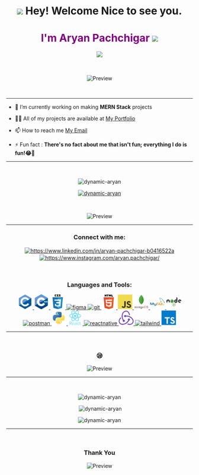 
<h1 align="center">
  <img
    src="https://emojis.slackmojis.com/emojis/images/1643514732/7373/hand_wave.gif?1643514732"
    width="30"
  /> Hey! Welcome Nice to see you.
</h1>
<h1 align="center" style="color:purple;">I'm Aryan Pachchigar <img
    src="https://emojis.slackmojis.com/emojis/images/1531849430/4246/blob-sunglasses.gif?1531849430"
    width="30"
  /></h1>

<p align="center">
    <img src="https://readme-typing-svg.demolab.com/?lines=I%20am%20a%20Web%20%20Wizard;Always%20learning%20new%20things&font=Fira%20Code&center=true&width=440&height=45&color=7FFFD4&vCenter=true&pause=1000&size=22" />
</p>

<br/>
<p align="center">
  <img src="https://media1.tenor.com/m/o6LprLqY5jIAAAAC/death-note-nom.gif" alt="Preview" />
</p>
<br/>


<hr >

- 🔭 I’m currently working on making **MERN Stack** projects 

- 👨‍💻 All of my projects are available at [My Portfolio](https://aryanpachchigar.netlify.app/)

- 📫 How to reach me [My Email](aryanpachchigar91@gmail.com)

- ⚡ Fun fact : **There's no fact about me that isn't fun; everything I do is fun!😂🤣**

<hr>  
<br>
<p align="center"> <img src="https://komarev.com/ghpvc/?username=dynamic-aryan&label=Profile%20views&color=00e600&style=flat" alt="dynamic-aryan" /> </p>

<p align="center"> <a href="https://github.com/ryo-ma/github-profile-trophy"><img src="https://github-profile-trophy.vercel.app/?username=dynamic-aryan&theme=matrix" alt="dynamic-aryan" /></a></p>
<br>
<p align="center">
  <img src="https://camo.githubusercontent.com/0f4fc31ea2d9b0e3e7b72db47460d7fdc4880ddba81c891b1cf11013eb71f07f/68747470733a2f2f692e696d6775722e636f6d2f547052445a35322e676966" alt="Preview" width="300" height="250"/>
</p>
<hr>
<h3 align="center">Connect with me:</h3>
<p align="center">
<a href="https://linkedin.com/in/https://www.linkedin.com/in/aryan-pachchigar-b0416522a" target="blank"><img align="center" src="https://raw.githubusercontent.com/rahuldkjain/github-profile-readme-generator/master/src/images/icons/Social/linked-in-alt.svg" alt="https://www.linkedin.com/in/aryan-pachchigar-b0416522a" height="30" width="40" /></a>
<a href="https://instagram.com/https://www.instagram.com/aryan.pachchigar/" target="blank"><img align="center" src="https://raw.githubusercontent.com/rahuldkjain/github-profile-readme-generator/master/src/images/icons/Social/instagram.svg" alt="https://www.instagram.com/aryan.pachchigar/" height="30" width="40" /></a>
</p>

<br>

<h3 align="center">Languages and Tools:</h3>
<p align="center"> <a href="https://www.cprogramming.com/" target="_blank" rel="noreferrer"> <img src="https://raw.githubusercontent.com/devicons/devicon/master/icons/c/c-original.svg" alt="c" width="40" height="40"/> </a> <a href="https://www.w3schools.com/cpp/" target="_blank" rel="noreferrer"> <img src="https://raw.githubusercontent.com/devicons/devicon/master/icons/cplusplus/cplusplus-original.svg" alt="cplusplus" width="40" height="40"/> </a> <a href="https://www.w3schools.com/css/" target="_blank" rel="noreferrer"> <img src="https://raw.githubusercontent.com/devicons/devicon/master/icons/css3/css3-original-wordmark.svg" alt="css3" width="40" height="40"/> </a> <a href="https://www.figma.com/" target="_blank" rel="noreferrer"> <img src="https://www.vectorlogo.zone/logos/figma/figma-icon.svg" alt="figma" width="40" height="40"/> </a> <a href="https://git-scm.com/" target="_blank" rel="noreferrer"> <img src="https://www.vectorlogo.zone/logos/git-scm/git-scm-icon.svg" alt="git" width="40" height="40"/> </a> <a href="https://www.w3.org/html/" target="_blank" rel="noreferrer"> <img src="https://raw.githubusercontent.com/devicons/devicon/master/icons/html5/html5-original-wordmark.svg" alt="html5" width="40" height="40"/> </a> <a href="https://developer.mozilla.org/en-US/docs/Web/JavaScript" target="_blank" rel="noreferrer"> <img src="https://raw.githubusercontent.com/devicons/devicon/master/icons/javascript/javascript-original.svg" alt="javascript" width="40" height="40"/> </a> <a href="https://www.mongodb.com/" target="_blank" rel="noreferrer"> <img src="https://raw.githubusercontent.com/devicons/devicon/master/icons/mongodb/mongodb-original-wordmark.svg" alt="mongodb" width="40" height="40"/> </a> <a href="https://www.mysql.com/" target="_blank" rel="noreferrer"> <img src="https://raw.githubusercontent.com/devicons/devicon/master/icons/mysql/mysql-original-wordmark.svg" alt="mysql" width="40" height="40"/> </a> <a href="https://nodejs.org" target="_blank" rel="noreferrer"> <img src="https://raw.githubusercontent.com/devicons/devicon/master/icons/nodejs/nodejs-original-wordmark.svg" alt="nodejs" width="40" height="40"/> </a> <a href="https://postman.com" target="_blank" rel="noreferrer"> <img src="https://www.vectorlogo.zone/logos/getpostman/getpostman-icon.svg" alt="postman" width="40" height="40"/> </a> <a href="https://www.python.org" target="_blank" rel="noreferrer"> <img src="https://raw.githubusercontent.com/devicons/devicon/master/icons/python/python-original.svg" alt="python" width="40" height="40"/> </a> <a href="https://reactjs.org/" target="_blank" rel="noreferrer"> <img src="https://raw.githubusercontent.com/devicons/devicon/master/icons/react/react-original-wordmark.svg" alt="react" width="40" height="40"/> </a> <a href="https://reactnative.dev/" target="_blank" rel="noreferrer"> <img src="https://reactnative.dev/img/header_logo.svg" alt="reactnative" width="40" height="40"/> </a> <a href="https://redux.js.org" target="_blank" rel="noreferrer"> <img src="https://raw.githubusercontent.com/devicons/devicon/master/icons/redux/redux-original.svg" alt="redux" width="40" height="40"/> </a> <a href="https://tailwindcss.com/" target="_blank" rel="noreferrer"> <img src="https://www.vectorlogo.zone/logos/tailwindcss/tailwindcss-icon.svg" alt="tailwind" width="40" height="40"/> </a> <a href="https://www.typescriptlang.org/" target="_blank" rel="noreferrer"> <img src="https://raw.githubusercontent.com/devicons/devicon/master/icons/typescript/typescript-original.svg" alt="typescript" width="40" height="40"/> </a> </p>
<hr>
<br>



<h3 align="center">😪</h3>
<p align="center">
  <img src="https://media.giphy.com/media/11KzOet1ElBDz2/giphy.gif?cid=790b76116kd185nre0g7wliautuzj4frhp7yt8rfko17ew9x&ep=v1_gifs_search&rid=giphy.gif&ct=g" alt="Preview" width="450" />
</p>
<hr>
<br>

<div align="center">
<p><img src="https://github-readme-stats.vercel.app/api/top-langs/?username=Dynamic-Aryan&theme=merko&show_icons=true&hide_border=false&layout=compact" width="470" alt="dynamic-aryan"  /></p>

<p>&nbsp;<img src="https://github-readme-stats.vercel.app/api?username=Dynamic-Aryan&theme=merko&show_icons=true&hide_border=false&count_private=true" width="470" alt="dynamic-aryan"  /></p>

<p >
  <img src="https://github-readme-streak-stats.herokuapp.com/?user=Dynamic-Aryan&theme=merko&hide_border=false" width="470" alt="dynamic-aryan"  />
</p>
</div>

<hr>
<br>

<h3 align="center">Thank You</h3>
<p align="center">
  <img src="https://media1.giphy.com/media/v1.Y2lkPTc5MGI3NjExdHozZGk4aW5oODJpYTV5MXBlcDE5cDVkMGY2MDRucDhhNTNxN2ZzcCZlcD12MV9pbnRlcm5hbF9naWZfYnlfaWQmY3Q9Zw/815gaeNJZEijZDUkZt/giphy.webp" alt="Preview" width="300" />
</p>
